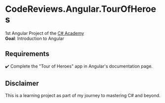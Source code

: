 # CodeReviews.Angular.TourOfHeroes
1st Angular Project of the [C# Academy](https://www.thecsharpacademy.com/)  
**Goal**: Introduction to Angular

## Requirements

:heavy_check_mark: Complete the "Tour of Heroes" app in Angular's documentation page.  

## Disclaimer

This is a learning project as part of my journey to mastering C# and beyond.

